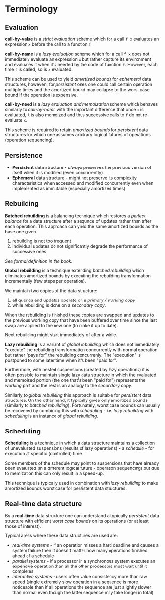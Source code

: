 # Terminology

## Evaluation
**call-by-value** is a *strict evaluation* scheme which for a call `f x` evaluates an expression `x` before the call to a function `f`

**call-by-name** is a *lazy evaluation* scheme which for a call `f x` does not immediately evaluate an expression `x` but rather capture its environment and evaluates it when it's needed by the code of function `f`. However, each time `f` is called, so is `x` evaluated.

This scheme can be used to yield *amortized bounds* for *ephemeral* data structures, howeven, for *persistent* ones one could call certain operation multiple times and the amortized bound may collapse to the worst case bound if the operation is expensive.

**call-by-need** is a *lazy evaluation and memoization* scheme which behaves similarly to *call-by-name* with the important difference that once `x` is evaluated, it is also memoized and thus successive calls to `f` do not re-evaluate `x`.

This scheme is required to retain *amortized bounds* for *persistent* data structures for which one assumes arbitrary logical futures of operations (operation sequencing).

## Persistence
 - **Persistent** data structure - *always* preserves the previous version of itself when it is modified (even concurrently)
 - **Ephemeral** data structure - might not preserve its complexity characteristics when accessed and modified concurrently even when implemented as immutable (especially amortized times)

## Rebuilding
**Batched rebuilding** is a balancing technique which restores a *perfect balance* for a data structure after a sequnce of updates rather than after each operation. This approach can yield the same amortized bounds as the base one given
 1. rebuilding is not too frequent
 1. individual updates do not significantly degrade the performance of successive ones

*See formal definition in the book.*

**Global rebuilding** is a technique extending *batched rebuilding* which eliminates amortized bounds by executing the rebuilding transformation incrementally (few steps per operation).

We maintain two copies of the data structure:
 1. all queries and updates operate on a *primary / working copy*
 2. while rebuilding is done on a *secondary copy*.

When the rebuilding is finished these copies are swapped and updates to the previous working copy that have been buffered over time since the last swap are applied to the new one (to make it up to date).

Next rebuilding might start immediately of after a while.

**Lazy rebuilding** is a variant of *global rebuilding* which does not immediately "execute" the rebuilding transformation concurrently with normal operation but rather "pays for" the rebuilding concurrenly. The "execution" is postponed to some later time when it's been "paid for".

Furthermore, with nested suspensions (created by lazy operations) it is often possible to maintain single lazy data structure in which the evaluated and memoized portion (the one that's been "paid for") represents the *working* part and the rest is an analogy to the *secondary copy*.

Similarly to *global rebuilding* this approach is suitable for *persistent* data structures. On the other hand, it typically gives only amortized bounds (similarly to *batched rebuilding*). Fortunately, worst case bounds can usually be recovered by combining this with *scheduling* - i.e. *lazy rebuilding* with *scheduling* is an instance of *global rebuilding*.

## Scheduling
**Scheduling** is a technique in which a data structure maintains a collection of unevaluated suspensions (results of lazy operations) - a *schedule* - for execution at specific (controlled) time.

Some members of the schedule may point to suspensions that have already been evaluated (in a different logical future - operation sequencing) but due to memization this can only result in a speed-up.

This technique is typically used in combination with *lazy rebuilding* to make amortized bounds worst case for persistent data structures.

## Real-time data structure
By a **real-time** data structure one can understand a typically *persistent* data structure with efficient *worst case bounds* on its operations (or at least those of interest).

Typical areas where these data structures are used are:
 - *real-time systems* - if an operation misses a hard deadline and causes a system failure then it doesn't matter how many operations finished ahead of a schedule
 - *parallel systems* - if a processor in a synchronous system executes an expensive operation than all the other processors must wait until it completes
 - *interactive systems* - users often value consistency more than raw speed (single extremely slow operation in a sequence is more noticeable than if all operations the sequence are just slightly slower than normal even though the latter sequence may take longer in total)
